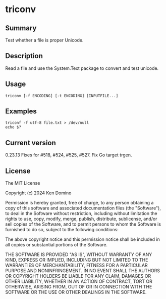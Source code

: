 # triconv

## Summary

Test whether a file is proper Unicode.

## Description

Read a file and use the System.Text package to convert and test
unicode.

## Usage

    triconv [-f ENCODING] [-t ENCODING] [INPUTFILE...]

## Examples

    triconf -f utf-8 file.txt > /dev/null
    echo $?

## Current version

0.23.13 Fixes for #518, #524, #525, #527. Fix Go target trgen.

## License

The MIT License

Copyright (c) 2024 Ken Domino

Permission is hereby granted, free of charge, 
to any person obtaining a copy of this software and 
associated documentation files (the "Software"), to 
deal in the Software without restriction, including 
without limitation the rights to use, copy, modify, 
merge, publish, distribute, sublicense, and/or sell 
copies of the Software, and to permit persons to whom 
the Software is furnished to do so, 
subject to the following conditions:

The above copyright notice and this permission notice 
shall be included in all copies or substantial portions of the Software.

THE SOFTWARE IS PROVIDED "AS IS", WITHOUT WARRANTY OF ANY KIND, 
EXPRESS OR IMPLIED, INCLUDING BUT NOT LIMITED TO THE WARRANTIES 
OF MERCHANTABILITY, FITNESS FOR A PARTICULAR PURPOSE AND NONINFRINGEMENT. 
IN NO EVENT SHALL THE AUTHORS OR COPYRIGHT HOLDERS BE LIABLE FOR 
ANY CLAIM, DAMAGES OR OTHER LIABILITY, WHETHER IN AN ACTION OF CONTRACT, 
TORT OR OTHERWISE, ARISING FROM, OUT OF OR IN CONNECTION WITH THE 
SOFTWARE OR THE USE OR OTHER DEALINGS IN THE SOFTWARE.
